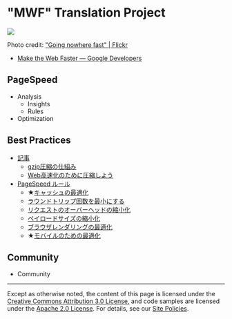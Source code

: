 # "MWF" Translation Project

![](https://raw.github.com/t32k/speed/master/images/hero.jpg)

Photo credit: ["Going nowhere fast" | Flickr](http://www.flickr.com/photos/thatguyfromcchs08/2300190277/)

+ [Make the Web Faster — Google Developers](https://developers.google.com/speed/)

## PageSpeed 

+ Analysis
	+ Insights
	+ Rules
+ Optimization

## Best Practices

+ [記事](/articles/)
	+ [gzip圧縮の仕組み](/articles/gzip.md)
	+ [Web高速化のために圧縮しよう](/articles/use-compression.md)
+ [PageSpeed ルール](/docs/best-practices/rules_intro.md)
	+ ★[キャッシュの最適化](/docs/best-practices/caching.md)
	+ [ラウンドトリップ回数を最小にする](/docs/best-practices/rtt.md)
	+ [リクエストのオーバーヘッドの縮小化 ](/docs/best-practices/request.md)
	+ [ペイロードサイズの縮小化](/docs/best-practices/payload.md)
	+ [ブラウザレンダリングの最適化](/docs/best-practices/rendering.md)
	+ ★[モバイルのための最適化](/docs/best-practices/mobile.md)

##  Community

+ Community

---

Except as otherwise noted, the content of this page is licensed under the [Creative Commons Attribution 3.0 License,](http://creativecommons.org/licenses/by/3.0/) and code samples are licensed under the [Apache 2.0 License](http://www.apache.org/licenses/LICENSE-2.0). For details, see our [Site Policies](https://developers.google.com/site-policies).
